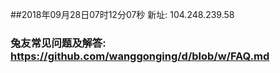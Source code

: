##2018年09月28日07时12分07秒 新址: 104.248.239.58
### 兔友常见问题及解答: https://github.com/wanggonging/d/blob/w/FAQ.md
